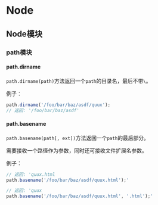 # Node

## Node模块

### path模块

#### path.dirname

`path.dirname(path)`方法返回一个`path`的目录名，最后不带`\`。

例子：

``` js
path.dirname('/foo/bar/baz/asdf/quux');
// 返回: '/foo/bar/baz/asdf'
```



#### path.basename

`path.basename(path[, ext])`方法返回一个`path`的最后部分。

需要接收一个路径作为参数，同时还可接收文件扩展名参数。

例子：

``` js
// 返回: 'quux.html
path.basename('/foo/bar/baz/asdf/quux.html');'

// 返回: 'quux
path.basename('/foo/bar/baz/asdf/quux.html', '.html');'
```

